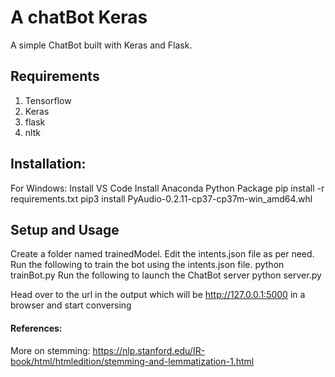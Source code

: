 # A chatBot Keras
A simple ChatBot built with Keras and Flask.

## Requirements
1) Tensorflow
2) Keras
3) flask
4) nltk

## Installation:
For Windows:
Install VS Code
Install Anaconda Python Package
pip install -r requirements.txt
pip3 install PyAudio-0.2.11-cp37-cp37m-win_amd64.whl

## Setup and Usage
Create a folder named trainedModel.
Edit the intents.json file as per need.
Run the following to train the bot using the intents.json file.
python trainBot.py 
Run the following to launch the ChatBot server
python server.py

Head over to the url in the output which will be http://127.0.0.1:5000 in a browser and start conversing

#### References:
More on stemming: https://nlp.stanford.edu/IR-book/html/htmledition/stemming-and-lemmatization-1.html
